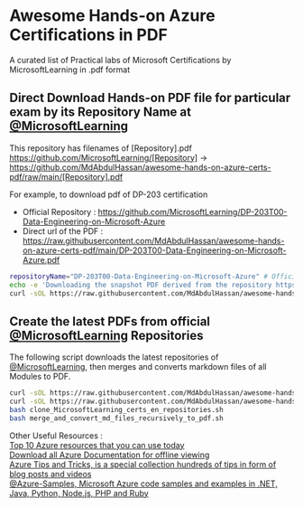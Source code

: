 # Awesome Hands-on Azure Certifications in PDF
A curated list of Practical labs of Microsoft Certifications by MicrosoftLearning in .pdf format

## Direct Download Hands-on PDF file for particular exam by its Repository Name at [@MicrosoftLearning](https://github.com/MicrosoftLearning)
This repository has filenames of [Repository].pdf
<br />
https://github.com/MicrosoftLearning/[Repository] -> https://github.com/MdAbdulHassan/awesome-hands-on-azure-certs-pdf/raw/main/[Repository].pdf

For example, to download pdf of DP-203 certification
* Official Repository : https://github.com/MicrosoftLearning/DP-203T00-Data-Engineering-on-Microsoft-Azure
* Direct url of the PDF : https://raw.githubusercontent.com/MdAbdulHassan/awesome-hands-on-azure-certs-pdf/main/DP-203T00-Data-Engineering-on-Microsoft-Azure.pdf

```bash
repositoryName="DP-203T00-Data-Engineering-on-Microsoft-Azure" # Official Repository Name
echo -e 'Downloading the snapshot PDF derived from the repository https://github.com/MicrosoftLearning/"${repositoryName}" '
curl -sOL https://raw.githubusercontent.com/MdAbdulHassan/awesome-hands-on-azure-certs-pdf/main/"${repositoryName}".pdf
```

## Create the latest PDFs from official [@MicrosoftLearning](https://github.com/MicrosoftLearning) Repositories

The following script downloads the latest repositories of [@MicrosoftLearning](https://github.com/MicrosoftLearning), then merges and converts markdown files of all Modules to PDF.

```bash
curl -sOL https://raw.githubusercontent.com/MdAbdulHassan/awesome-hands-on-azure-certs-pdf/main/scripts-for-creating-latest-pdfs/clone_MicrosoftLearning_certs_en_repositories.sh
curl -sOL https://raw.githubusercontent.com/MdAbdulHassan/awesome-hands-on-azure-certs-pdf/main/scripts-for-creating-latest-pdfs/merge_and_convert_md_files_recursively_to_pdf.sh
bash clone_MicrosoftLearning_certs_en_repositories.sh
bash merge_and_convert_md_files_recursively_to_pdf.sh
```

Other Useful Resources :
<br>
[ Top 10 Azure resources that you can use today
 ](https://microsoft.github.io/AzureTipsAndTricks/blog/tip276.html)
 <br>
 [ Download all Azure Documentation for offline viewing ](https://microsoft.github.io/AzureTipsAndTricks/blog/tip128.html)
 <br>
 [Azure Tips and Tricks, is a special collection hundreds of tips in form of blog posts and videos](https://aka.ms/azuretipsandtricks)
 <br>
 [@Azure-Samples, Microsoft Azure code samples and examples in .NET, Java, Python, Node.js, PHP and Ruby](https://github.com/Azure-Samples)

